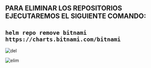 ## PARA ELIMINAR LOS REPOSITORIOS EJECUTAREMOS EL SIGUIENTE COMANDO:

## `helm repo remove bitnami https://charts.bitnami.com/bitnami`



![del](https://user-images.githubusercontent.com/72433702/152123661-0ff3b192-81cd-41e6-8014-4bf456e402a1.PNG)

![elim](https://user-images.githubusercontent.com/72433702/152123676-4cac8fb7-4673-4cc0-b564-9d50e59baa80.PNG)

